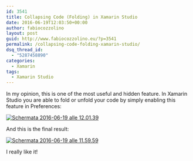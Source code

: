 ```yaml
---
id: 3541
title: Collapsing Code (Folding) in Xamarin Studio
date: 2016-06-19T12:03:50+00:00
author: fabiocozzolino
layout: post
guid: http://www.fabiocozzolino.eu/?p=3541
permalink: /collapsing-code-folding-xamarin-studio/
dsq_thread_id:
  - "5287458890"
categories:
  - Xamarin
tags:
  - Xamarin Studio
---
```

In my opinion, this is one of the most useful and hidden feature. In Xamarin Studio you are able to fold or unfold your code by simply enabling this feature in Preferences:

[<img class="size-full wp-image-3561 aligncenter" src="https://i2.wp.com/www.fabiocozzolino.eu/wp-content/uploads/2016/06/Schermata-2016-06-19-alle-12.01.39.png?resize=578%2C391" alt="Schermata 2016-06-19 alle 12.01.39" srcset="https://i2.wp.com/www.fabiocozzolino.eu/wp-content/uploads/2016/06/Schermata-2016-06-19-alle-12.01.39.png?w=578 578w, https://i2.wp.com/www.fabiocozzolino.eu/wp-content/uploads/2016/06/Schermata-2016-06-19-alle-12.01.39.png?resize=300%2C203 300w" sizes="(max-width: 578px) 100vw, 578px" data-recalc-dims="1" />](https://i2.wp.com/www.fabiocozzolino.eu/wp-content/uploads/2016/06/Schermata-2016-06-19-alle-12.01.39.png)

And this is the final result:

[<img class="size-full wp-image-3551 aligncenter" src="https://i2.wp.com/www.fabiocozzolino.eu/wp-content/uploads/2016/06/Schermata-2016-06-19-alle-11.59.59.png?resize=762%2C124" alt="Schermata 2016-06-19 alle 11.59.59" srcset="https://i2.wp.com/www.fabiocozzolino.eu/wp-content/uploads/2016/06/Schermata-2016-06-19-alle-11.59.59.png?w=1097 1097w, https://i2.wp.com/www.fabiocozzolino.eu/wp-content/uploads/2016/06/Schermata-2016-06-19-alle-11.59.59.png?resize=300%2C49 300w, https://i2.wp.com/www.fabiocozzolino.eu/wp-content/uploads/2016/06/Schermata-2016-06-19-alle-11.59.59.png?resize=768%2C125 768w, https://i2.wp.com/www.fabiocozzolino.eu/wp-content/uploads/2016/06/Schermata-2016-06-19-alle-11.59.59.png?resize=1024%2C167 1024w" sizes="(max-width: 762px) 100vw, 762px" data-recalc-dims="1" />](https://i2.wp.com/www.fabiocozzolino.eu/wp-content/uploads/2016/06/Schermata-2016-06-19-alle-11.59.59.png)

I really like it!